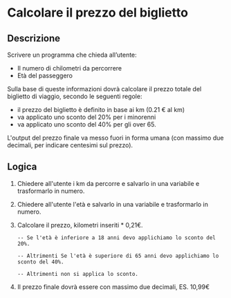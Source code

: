 # Calcolare il prezzo del biglietto

## Descrizione
Scrivere un programma che chieda all’utente:
- Il numero di chilometri da percorrere
- Età del passeggero

Sulla base di queste informazioni dovrà calcolare il prezzo totale del biglietto di viaggio, secondo le seguenti regole:
- il prezzo del biglietto è definito in base ai km (0.21 € al km)
- va applicato uno sconto del 20% per i minorenni
- va applicato uno sconto del 40% per gli over 65.

L'output del prezzo finale va messo fuori in forma umana (con massimo due decimali, per indicare centesimi sul prezzo).



## Logica

1. Chiedere all'utente i km da percorre e salvarlo in una variabile e trasformarlo in numero.

2. Chiedere all'utente l'età e salvarlo in una variabile e trasformarlo in numero.

3. Calcolare il prezzo, kilometri inseriti * 0,21€.

       -- Se l'età è inferiore a 18 anni devo applichiamo lo sconto del 20%.

       -- Altrimenti Se l'età è superiore di 65 anni devo applichiamo lo sconto del 40%.

       -- Altrimenti non si applica lo sconto.

4. Il prezzo finale dovrà essere con massimo due decimali, ES. 10,99€



